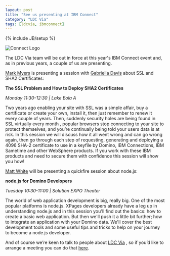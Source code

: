 ```yaml
---
layout: post
title: "See us presenting at IBM Connect"
category: "LDC Via"
tags: [ldcvia, ibmconnect]
---
```

{% include JB/setup %}

![Connect Logo](https://ldcvia.s3.amazonaws.com/connect-16-logo.jpg)

The LDC Via team will be out in force at this year's IBM Connect event and, as in previous years, a couple of us are presenting.

[Mark Myers](http://stickfight.co.uk) is presenting a session with [Gabriella Davis](http://turtleblog.info/) about SSL and SHA2 Certificates:

**The SSL Problem and How to Deploy SHA2 Certificates**

*Monday 11:30-12:30 | Lake Eola A*

Two years ago enabling your site with SSL was a simple affair, buy a certificate or create your own, install it, then just remember to renew it every couple of years. Then, suddenly security holes are being found in SSL virtually every month , popular browsers stop connecting to your site to protect themselves, and you’re continually being told your users data is at risk. In this session we will discuss how it all went wrong and can go wrong again, then go through each step of requesting, generating and deploying a 4096 SHA-2 certificate to use in a keyfile by Domino, IBM Connections, IBM Sametime and other WebSphere products. If you work with these IBM products and need to secure them with confidence this session will show you how!

[Matt White](http://mattwhite.me) will be presenting a quickfire session about node.js:

**node.js for Domino Developers**

*Tuesday 10:30-11:00 | Solution EXPO Theater*

The world of web application development is big, really big. One of the most popular platforms is node.js. XPages developers already have a leg up in understanding node.js and in this session you'll find out the basics: how to create a basic web application. But then we'll push it a little bit further; how to integrate an application with your Domino data. We'll cover the best development tools and some useful tips and tricks to help on your journey to become a node.js developer.

And of course we’re keen to talk to people about [LDC Via](http://ldcvia.com) , so if you’d like to arrange a meeting you can do that [here](https://ldcvia.youcanbook.me/).
